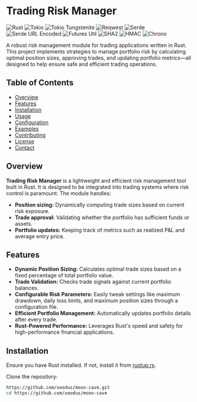 # Trading Risk Manager
![Rust](https://img.shields.io/badge/Rust-4169E1?style=flat&logo=rust&logoColor=white)
![Tokio](https://img.shields.io/badge/tokio-1.0-316192?style=flat&logo=rust&logoColor=white)
![Tokio Tungstenite](https://img.shields.io/badge/tokio--tungstenite-0.17-316192?style=flat&logo=rust&logoColor=white)
![Reqwest](https://img.shields.io/badge/reqwest-0.11-005F73?style=flat&logo=rust&logoColor=white)
![Serde](https://img.shields.io/badge/serde-1.0-6D6875?style=flat&logo=rust&logoColor=white)
![Serde URL Encoded](https://img.shields.io/badge/serde--urlencoded-0.7-6D6875?style=flat&logo=rust&logoColor=white)
![Futures Util](https://img.shields.io/badge/futures--util-0.3-457B9D?style=flat&logo=rust&logoColor=white)
![SHA2](https://img.shields.io/badge/sha2-0.10-1D3557?style=flat&logo=rust&logoColor=white)
![HMAC](https://img.shields.io/badge/hmac-0.12-1D3557?style=flat&logo=rust&logoColor=white)
![Chrono](https://img.shields.io/badge/chrono-0.4-023047?style=flat&logo=rust&logoColor=white)


A robust risk management module for trading applications written in Rust. This project implements strategies to manage portfolio risk by calculating optimal position sizes, approving trades, and updating portfolio metrics—all designed to help ensure safe and efficient trading operations.

## Table of Contents
- [Overview](#overview)
- [Features](#features)
- [Installation](#installation)
- [Usage](#usage)
- [Configuration](#configuration)
- [Examples](#examples)
- [Contributing](#contributing)
- [License](#license)
- [Contact](#contact)

## Overview
**Trading Risk Manager** is a lightweight and efficient risk management tool built in Rust. It is designed to be integrated into trading systems where risk control is paramount. The module handles:
- **Position sizing:** Dynamically computing trade sizes based on current risk exposure.
- **Trade approval:** Validating whether the portfolio has sufficient funds or assets.
- **Portfolio updates:** Keeping track of metrics such as realized P&L and average entry price.

## Features
- **Dynamic Position Sizing:** Calculates optimal trade sizes based on a fixed percentage of total portfolio value.
- **Trade Validation:** Checks trade signals against current portfolio balances.
- **Configurable Risk Parameters:** Easily tweak settings like maximum drawdown, daily loss limits, and maximum position sizes through a configuration file.
- **Efficient Portfolio Management:** Automatically updates portfolio details after every trade.
- **Rust-Powered Performance:** Leverages Rust's speed and safety for high-performance financial applications.

## Installation
Ensure you have Rust installed. If not, install it from [rustup.rs](https://rustup.rs).

Clone the repository:
```bash
https://github.com/xeodus/moon-cave.git
cd https://github.com/xeodus/moon-cave

